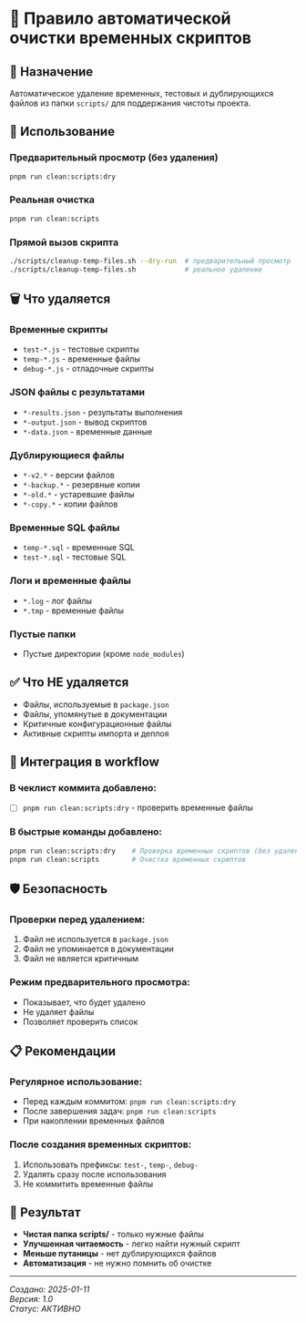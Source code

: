 # 🧹 Правило автоматической очистки временных скриптов

## 🎯 Назначение
Автоматическое удаление временных, тестовых и дублирующихся файлов из папки `scripts/` для поддержания чистоты проекта.

## 🚀 Использование

### Предварительный просмотр (без удаления)
```bash
pnpm run clean:scripts:dry
```

### Реальная очистка
```bash
pnpm run clean:scripts
```

### Прямой вызов скрипта
```bash
./scripts/cleanup-temp-files.sh --dry-run  # предварительный просмотр
./scripts/cleanup-temp-files.sh            # реальное удаление
```

## 🗑️ Что удаляется

### Временные скрипты
- `test-*.js` - тестовые скрипты
- `temp-*.js` - временные файлы
- `debug-*.js` - отладочные скрипты

### JSON файлы с результатами
- `*-results.json` - результаты выполнения
- `*-output.json` - вывод скриптов
- `*-data.json` - временные данные

### Дублирующиеся файлы
- `*-v2.*` - версии файлов
- `*-backup.*` - резервные копии
- `*-old.*` - устаревшие файлы
- `*-copy.*` - копии файлов

### Временные SQL файлы
- `temp-*.sql` - временные SQL
- `test-*.sql` - тестовые SQL

### Логи и временные файлы
- `*.log` - лог файлы
- `*.tmp` - временные файлы

### Пустые папки
- Пустые директории (кроме `node_modules`)

## ✅ Что НЕ удаляется

- Файлы, используемые в `package.json`
- Файлы, упомянутые в документации
- Критичные конфигурационные файлы
- Активные скрипты импорта и деплоя

## 🔧 Интеграция в workflow

### В чеклист коммита добавлено:
- [ ] `pnpm run clean:scripts:dry` - проверить временные файлы

### В быстрые команды добавлено:
```bash
pnpm run clean:scripts:dry    # Проверка временных скриптов (без удаления)
pnpm run clean:scripts        # Очистка временных скриптов
```

## 🛡️ Безопасность

### Проверки перед удалением:
1. Файл не используется в `package.json`
2. Файл не упоминается в документации
3. Файл не является критичным

### Режим предварительного просмотра:
- Показывает, что будет удалено
- Не удаляет файлы
- Позволяет проверить список

## 📋 Рекомендации

### Регулярное использование:
- Перед каждым коммитом: `pnpm run clean:scripts:dry`
- После завершения задач: `pnpm run clean:scripts`
- При накоплении временных файлов

### После создания временных скриптов:
1. Использовать префиксы: `test-`, `temp-`, `debug-`
2. Удалять сразу после использования
3. Не коммитить временные файлы

## 🎉 Результат

- **Чистая папка scripts/** - только нужные файлы
- **Улучшенная читаемость** - легко найти нужный скрипт
- **Меньше путаницы** - нет дублирующихся файлов
- **Автоматизация** - не нужно помнить об очистке

---

*Создано: 2025-01-11*  
*Версия: 1.0*  
*Статус: АКТИВНО*
